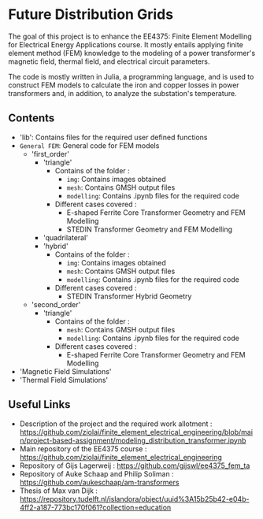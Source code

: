 # Future Distribution Grids

The goal of this project is to enhance the EE4375: Finite Element Modelling for Electrical Energy Applications course. It mostly entails applying finite element method (FEM) knowledge to the modeling of a power transformer's magnetic field, thermal field, and electrical circuit parameters.

The code is mostly written in Julia, a programming language, and is used to construct FEM models to calculate the iron and copper losses in power transformers and, in addition, to analyze the substation's temperature.

## Contents
- 'lib': Contains files for the required user defined functions
- `General FEM`: General code for FEM models
  - 'first_order'
    - 'triangle'
      - Contains of the folder :
        - `img`: Contains images obtained
        - `mesh`: Contains GMSH output files
        - `modelling`: Contains .ipynb files for the required code
      - Different cases covered :
        - E-shaped Ferrite Core Transformer Geometry and FEM Modelling
        - STEDIN Transformer Geometry and FEM Modelling
    - 'quadrilateral'
    - 'hybrid'
      - Contains of the folder :
        - `img`: Contains images obtained
        - `mesh`: Contains GMSH output files
        - `modelling`: Contains .ipynb files for the required code
      - Different cases covered :
        - STEDIN Transformer Hybrid Geometry
  - 'second_order'
    - 'triangle'
      - Contains of the folder :
        - `mesh`: Contains GMSH output files
        - `modelling`: Contains .ipynb files for the required code
      - Different cases covered :
        - E-shaped Ferrite Core Transformer Geometry and FEM Modelling
- 'Magnetic Field Simulations'
- 'Thermal Field Simulations'

## Useful Links
- Description of the project and the required work allotment : https://github.com/ziolai/finite_element_electrical_engineering/blob/main/project-based-assignment/modeling_distribution_transformer.ipynb
- Main repository of the EE4375 course : https://github.com/ziolai/finite_element_electrical_engineering
- Repository of Gijs Lagerweij : https://github.com/gijswl/ee4375_fem_ta
- Repository of Auke Schaap and Philip Soliman : https://github.com/aukeschaap/am-transformers
- Thesis of Max van Dijk : https://repository.tudelft.nl/islandora/object/uuid%3A15b25b42-e04b-4ff2-a187-773bc170f061?collection=education